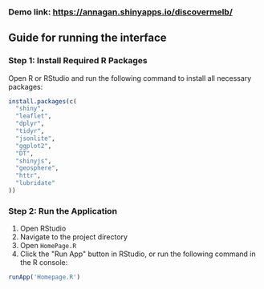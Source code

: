 ### Demo link: https://annagan.shinyapps.io/discovermelb/

## Guide for running the interface

### Step 1: Install Required R Packages

Open R or RStudio and run the following command to install all necessary packages:

```R
install.packages(c(
  "shiny",     
  "leaflet",   
  "dplyr",     
  "tidyr",      
  "jsonlite",   
  "ggplot2",    
  "DT",         
  "shinyjs",    
  "geosphere",  
  "httr",       
  "lubridate"   
))
```

### Step 2: Run the Application

1. Open RStudio
2. Navigate to the project directory
3. Open `HomePage.R`
4. Click the "Run App" button in RStudio, or run the following command in the R console:

```R
runApp('Homepage.R')
```

